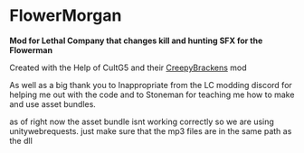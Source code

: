 <h1 class="code-line" data-line-start=0 data-line-end=1 ><a id="FlowerMorgan_0"></a>FlowerMorgan</h1>
<p class="has-line-data" data-line-start="1" data-line-end="2"><strong>Mod for Lethal Company that changes kill and hunting SFX for the Flowerman</strong></p>
<p class="has-line-data" data-line-start="3" data-line-end="4">Created with the Help of CultG5 and their <a href="https://thunderstore.io/c/lethal-company/p/ColtG5/CreepyBrackens/">CreepyBrackens</a> mod</p>
<p class="has-line-data" data-line-start="5" data-line-end="6">As well as a big thank you to Inappropriate from the LC modding discord for helping me out with the code and to Stoneman for teaching me how to make and use asset bundles.</p>
<p class="has-line-data" data-line-start="7" data-line-end="8">as of right now the asset bundle isnt working correctly so we are using unitywebrequests. just make sure that the mp3 files are in the same path as the dll</p>
